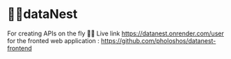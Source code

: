 # 🪹🦅dataNest

For creating APIs on the fly 🚀🚀
Live link https://datanest.onrender.com/user
for the fronted web application : https://github.com/pholoshos/datanest-frontend
